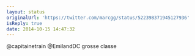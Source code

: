 ```yaml
---
layout: status
originalUrl: 'https://twitter.com/marcgg/status/522398371945127936'
isReply: true
date: 2014-10-15 14:47:32
---
```


@capitainetrain @EmilandDC grosse classe
